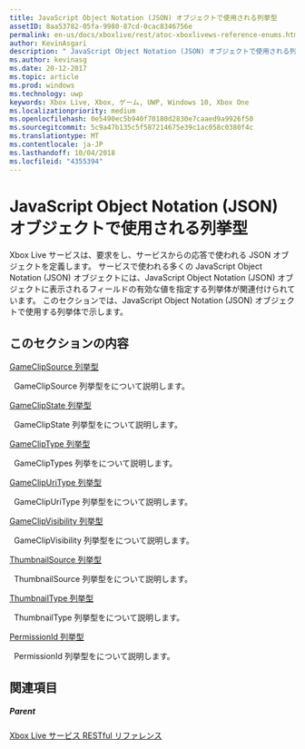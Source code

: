 ```yaml
---
title: JavaScript Object Notation (JSON) オブジェクトで使用される列挙型
assetID: 8aa53782-05fa-9980-87cd-0cac8346756e
permalink: en-us/docs/xboxlive/rest/atoc-xboxlivews-reference-enums.html
author: KevinAsgari
description: " JavaScript Object Notation (JSON) オブジェクトで使用される列挙型"
ms.author: kevinasg
ms.date: 20-12-2017
ms.topic: article
ms.prod: windows
ms.technology: uwp
keywords: Xbox Live, Xbox, ゲーム, UWP, Windows 10, Xbox One
ms.localizationpriority: medium
ms.openlocfilehash: 0e5490ec5b940f70180d2830e7caaed9a9926f50
ms.sourcegitcommit: 5c9a47b135c5f587214675e39c1ac058c0380f4c
ms.translationtype: MT
ms.contentlocale: ja-JP
ms.lasthandoff: 10/04/2018
ms.locfileid: "4355394"
---
```

# <a name="enumerations-used-in-javascript-object-notation-json-objects"></a>JavaScript Object Notation (JSON) オブジェクトで使用される列挙型
 
Xbox Live サービスは、要求をし、サービスからの応答で使われる JSON オブジェクトを定義します。 サービスで使われる多くの JavaScript Object Notation (JSON) オブジェクトには、JavaScript Object Notation (JSON) オブジェクトに表示されるフィールドの有効な値を指定する列挙体が関連付けられています。 このセクションでは、JavaScript Object Notation (JSON) オブジェクトで使用する列挙体で示します。 
 
<a id="ID4EJB"></a>

 
## <a name="in-this-section"></a>このセクションの内容

[GameClipSource 列挙型](gvr-enum-gameclipsource.md)

&nbsp;&nbsp;GameClipSource 列挙型をについて説明します。 

[GameClipState 列挙型](gvr-enum-gameclipstate.md)

&nbsp;&nbsp;GameClipState 列挙型をについて説明します。 

[GameClipType 列挙型](gvr-enum-gamecliptypes.md)

&nbsp;&nbsp;GameClipTypes 列挙をについて説明します。 

[GameClipUriType 列挙型](gvr-enum-gameclipuritype.md)

&nbsp;&nbsp;GameClipUriType 列挙型をについて説明します。 

[GameClipVisibility 列挙型](gvr-enum-gameclipvisibility.md)

&nbsp;&nbsp;GameClipVisibility 列挙型をについて説明します。 

[ThumbnailSource 列挙型](gvr-enum-thumbnailsource.md)

&nbsp;&nbsp;ThumbnailSource 列挙型をについて説明します。 

[ThumbnailType 列挙型](gvr-enum-thumbnailtype.md)

&nbsp;&nbsp;ThumbnailType 列挙型をについて説明します。 

[PermissionId 列挙型](privacy-enum-permissionid.md)

&nbsp;&nbsp;PermissionId 列挙型をについて説明します。 
 
<a id="ID4EGC"></a>

 
## <a name="see-also"></a>関連項目
 
<a id="ID4EIC"></a>

 
##### <a name="parent"></a>Parent 

[Xbox Live サービス RESTful リファレンス](../atoc-xboxlivews-reference.md)

   